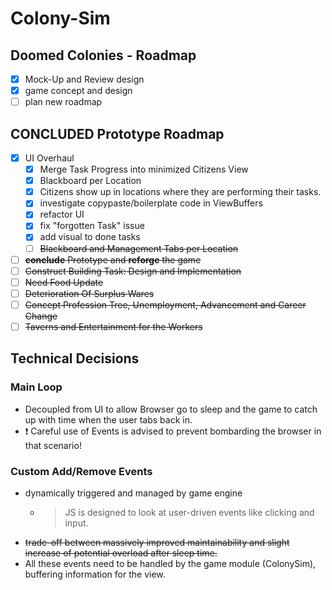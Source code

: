 # Colony-Sim

## Doomed Colonies - Roadmap
- [x] Mock-Up and Review design
- [x] game concept and design
- [ ] plan new roadmap

## CONCLUDED Prototype Roadmap
- [x] UI Overhaul
  - [x] Merge Task Progress into minimized Citizens View
  - [x] Blackboard per Location
  - [x] Citizens show up in locations where they are performing their tasks.
  - [x] investigate copypaste/boilerplate code in ViewBuffers
  - [x] refactor UI
  - [x] fix "forgotten Task" issue
  - [x] add visual to done tasks
  - [ ] ~~Blackboard and Management Tabs per Location~~
- [ ] ~~**conclude** Prototype and **reforge** the game~~
- [ ] ~~Construct Building Task: Design and Implementation~~
- [ ] ~~Need Food Update~~
- [ ] ~~Deterioration Of Surplus Wares~~
- [ ] ~~Concept Profession Tree, Unemployment, Advancement and Career Change~~
- [ ] ~~Taverns and Entertainment for the Workers~~

## Technical Decisions
### Main Loop
- Decoupled from UI to allow Browser go to sleep and the game to catch up with time when the user tabs back in.
- :exclamation: Careful use of Events is advised to prevent bombarding the browser in that scenario!

### Custom Add/Remove Events
- dynamically triggered and managed by game engine
  - > JS is designed to look at user-driven events like clicking and input.
- ~~trade-off between massively improved maintainability and slight increase of potential overload after sleep time.~~
- All these events need to be handled by the game module (ColonySim), buffering information for the view.